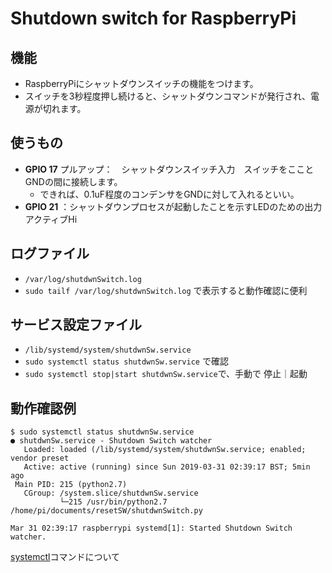 # Shutdown switch for RaspberryPi
## 機能
- RaspberryPiにシャットダウンスイッチの機能をつけます。
- スイッチを3秒程度押し続けると、シャットダウンコマンドが発行され、電源が切れます。

## 使うもの
- __GPIO 17__ プルアップ：　シャットダウンスイッチ入力　スイッチをこことGNDの間に接続します。
  - できれば、0.1uF程度のコンデンサをGNDに対して入れるといい。
- __GPIO 21__ ：シャットダウンプロセスが起動したことを示すLEDのための出力　アクティブHi

## ログファイル
- `/var/log/shutdwnSwitch.log`
- `sudo tailf /var/log/shutdwnSwitch.log` で表示すると動作確認に便利

## サービス設定ファイル
- `/lib/systemd/system/shutdwnSw.service`
- `sudo systemctl status shutdwnSw.service` で確認
- `sudo systemctl stop|start shutdwnSw.service`で、手動で 停止｜起動


## 動作確認例
```
$ sudo systemctl status shutdwnSw.service 
● shutdwnSw.service - Shutdown Switch watcher
   Loaded: loaded (/lib/systemd/system/shutdwnSw.service; enabled; vendor preset
   Active: active (running) since Sun 2019-03-31 02:39:17 BST; 5min ago
 Main PID: 215 (python2.7)
   CGroup: /system.slice/shutdwnSw.service
           └─215 /usr/bin/python2.7 /home/pi/documents/resetSW/shutdwnSwitch.py

Mar 31 02:39:17 raspberrypi systemd[1]: Started Shutdown Switch watcher.
```

[systemctl](https://qiita.com/sinsengumi/items/24d726ec6c761fc75cc9)コマンドについて
